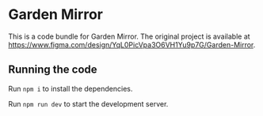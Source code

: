 
  # Garden Mirror

  This is a code bundle for Garden Mirror. The original project is available at https://www.figma.com/design/YqL0PicVpa3O6VH1Yu9p7G/Garden-Mirror.

  ## Running the code

  Run `npm i` to install the dependencies.

  Run `npm run dev` to start the development server.
  